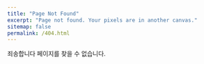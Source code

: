 ```yaml
---
title: "Page Not Found"
excerpt: "Page not found. Your pixels are in another canvas."
sitemap: false
permalink: /404.html
---
```


죄송합니다 페이지를 찾을 수 없습니다. 

<script type="text/javascript">
  var GOOG_FIXURL_LANG = 'en';
  var GOOG_FIXURL_SITE = '{{ site.url }}'
</script>
<script type="text/javascript"
  src="//linkhelp.clients.google.com/tbproxy/lh/wm/fixurl.js">
</script>
